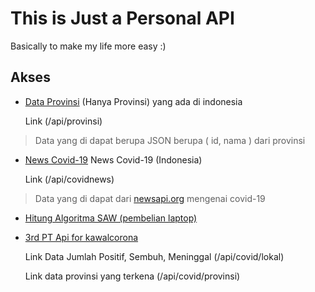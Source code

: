 #  This is Just a Personal API
Basically to make my life more easy :)

##  Akses
    
* [Data Provinsi](https://make-life-easier.herokuapp.com/api/provinsi) (Hanya Provinsi) yang ada di indonesia

  Link (/api/provinsi)

> Data yang di dapat berupa JSON berupa ( id, nama ) dari provinsi

* [News Covid-19](https://vindokountur.github.io/covid-19-id) News Covid-19 (Indonesia)

  Link (/api/covidnews)

> Data yang di dapat dari [newsapi.org](https://newsapi.org) mengenai covid-19

* [Hitung Algoritma SAW (pembelian laptop)](https://algoritmasawbelilaptop.netlify.com/)

* [3rd PT Api for kawalcorona](https://cekcovid.netlify.com/)

  Link Data Jumlah Positif, Sembuh, Meninggal (/api/covid/lokal)

  Link data provinsi yang terkena (/api/covid/provinsi)
